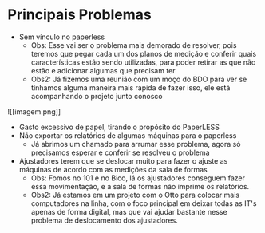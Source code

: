 



# Principais Problemas

- Sem vínculo no paperless
	- Obs: Esse vai ser o problema mais demorado de resolver, pois teremos que pegar cada um dos planos de medição e conferir quais características estão sendo utilizadas, para poder retirar as que não estão e adicionar algumas que precisam ter
	- Obs2: Já fizemos uma reunião com um moço do BDO para ver se tínhamos alguma maneira mais rápida de fazer isso, ele está acompanhando o projeto junto conosco

![[imagem.png]]

- Gasto excessivo de papel, tirando o propósito do PaperLESS
- Não exportar os relatórios de algumas máquinas para o paperless
	- Já abrimos um chamado para arrumar esse problema, agora só precisamos esperar e conferir se resolveu o problema
- Ajustadores terem que se deslocar muito para fazer o ajuste as máquinas de acordo com as medições da sala de formas
	- Obs: Fomos no 101 e no Bico, lá os ajustadores conseguem fazer essa movimentação, e a sala de formas não imprime os relatórios.
	- Obs2: Já estamos em um projeto com o Otto para colocar mais computadores na linha, com o foco principal em deixar todas as IT's apenas de forma digital, mas que vai ajudar bastante nesse problema de deslocamento dos ajustadores.